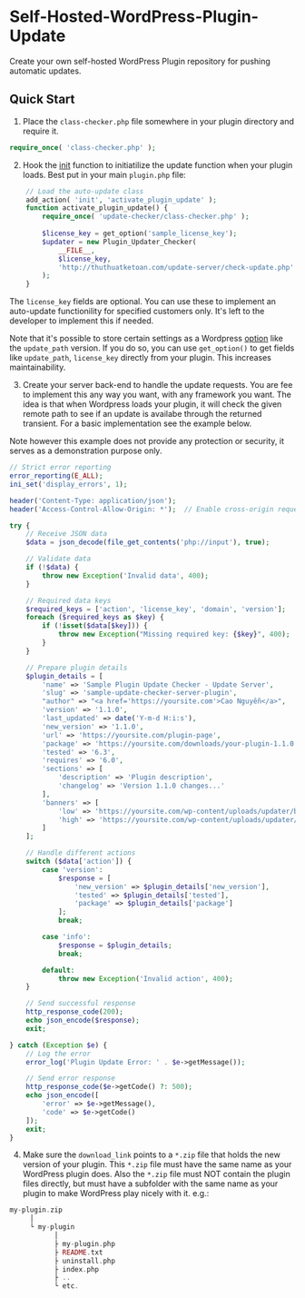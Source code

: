 # Self-Hosted-WordPress-Plugin-Update

Create your own self-hosted WordPress Plugin repository for pushing automatic updates.

## Quick Start

1) Place the `class-checker.php` file somewhere in your plugin directory and require it.
```php
require_once( 'class-checker.php' );
```
2) Hook the [init](https://codex.wordpress.org/Plugin_API/Action_Reference/init) function to initiatilize the update function when your plugin loads. Best put in your main `plugin.php` file:
```php
	// Load the auto-update class
	add_action( 'init', 'activate_plugin_update' );
	function activate_plugin_update() {
		require_once( 'update-checker/class-checker.php' );
		
		$license_key = get_option('sample_license_key');
		$updater = new Plugin_Updater_Checker(
			__FILE__,
			$license_key,
			'http://thuthuatketoan.com/update-server/check-update.php'
		);
	}
```

The `license_key` fields are optional. You can use these to implement an auto-update functionility for specified customers only. It's left to the developer to implement this if needed.

Note that it's possible to store certain settings as a Wordpress [option](https://codex.wordpress.org/Options_API) like the `update_path` version.
If you do so, you can use `get_option()` to get fields like `update_path`, `license_key` directly from your plugin. This increases maintainability.

3) Create your server back-end to handle the update requests. You are fee to implement this any way you want, with any framework you want. 
The idea is that when Wordpress loads your plugin, it will check the given remote path to see if an update is availabe through the returned transient. For a basic implementation see the example below. 

Note however this example does not provide any protection or security, it serves as a demonstration purpose only.

```php
// Strict error reporting
error_reporting(E_ALL);
ini_set('display_errors', 1);

header('Content-Type: application/json');
header('Access-Control-Allow-Origin: *');  // Enable cross-origin requests if needed

try {
    // Receive JSON data
    $data = json_decode(file_get_contents('php://input'), true);

    // Validate data
    if (!$data) {
        throw new Exception('Invalid data', 400);
    }

    // Required data keys
    $required_keys = ['action', 'license_key', 'domain', 'version'];
    foreach ($required_keys as $key) {
        if (!isset($data[$key])) {
            throw new Exception("Missing required key: {$key}", 400);
        }
    }

    // Prepare plugin details
    $plugin_details = [
        'name' => 'Sample Plugin Update Checker - Update Server',
        'slug' => 'sample-update-checker-server-plugin',
        "author" => "<a href='https://yoursite.com'>Cao Nguyễn</a>",
        'version' => '1.1.0',
        'last_updated' => date('Y-m-d H:i:s'),
        'new_version' => '1.1.0',
        'url' => 'https://yoursite.com/plugin-page',
        'package' => 'https://yoursite.com/downloads/your-plugin-1.1.0.zip',
        'tested' => '6.3',
        'requires' => '6.0',
        'sections' => [
            'description' => 'Plugin description',
            'changelog' => 'Version 1.1.0 changes...'
        ],
        'banners' => [
    		'low' => 'https://yoursite.com/wp-content/uploads/updater/banner-772x250.jpg',
    		'high' => 'https://yoursite.com/wp-content/uploads/updater/banner-1544x500.jpg'
    	]
    ];

    // Handle different actions
    switch ($data['action']) {
        case 'version':
            $response = [
                'new_version' => $plugin_details['new_version'],
                'tested' => $plugin_details['tested'],
                'package' => $plugin_details['package']
            ];
            break;

        case 'info':
            $response = $plugin_details;
            break;

        default:
            throw new Exception('Invalid action', 400);
    }

    // Send successful response
    http_response_code(200);
    echo json_encode($response);
    exit;

} catch (Exception $e) {
    // Log the error
    error_log('Plugin Update Error: ' . $e->getMessage());

    // Send error response
    http_response_code($e->getCode() ?: 500);
    echo json_encode([
        'error' => $e->getMessage(),
        'code' => $e->getCode()
    ]);
    exit;
}
```

4) Make sure the `download_link` points to a `*.zip` file that holds the new version of your plugin. This `*.zip` file must have the same name as your WordPress plugin does. Also the `*.zip` file must NOT contain the plugin files directly, but must have a subfolder with the same name as your plugin to make WordPress play nicely with it.
e.g.:
```php
my-plugin.zip
     │
     └ my-plugin
           │
           ├ my-plugin.php
           ├ README.txt
           ├ uninstall.php
           ├ index.php
           ├ ..
           └ etc.
```
